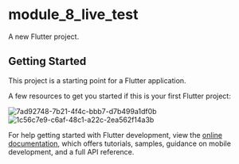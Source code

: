 # module_8_live_test

A new Flutter project.

## Getting Started

This project is a starting point for a Flutter application.

A few resources to get you started if this is your first Flutter project:

![7ad92748-7b21-4f4c-bbb7-d7b499a1df0b](https://github.com/DamnTam/module_8_live_test/assets/75781775/2702fe19-4cf0-4324-be62-05628447027c)
![1c56c7e9-c6af-48c1-a22c-2ea562f14a3b](https://github.com/DamnTam/module_8_live_test/assets/75781775/408f4583-684c-4b92-89d6-fc7f5797d324)


For help getting started with Flutter development, view the
[online documentation](https://docs.flutter.dev/), which offers tutorials,
samples, guidance on mobile development, and a full API reference.
